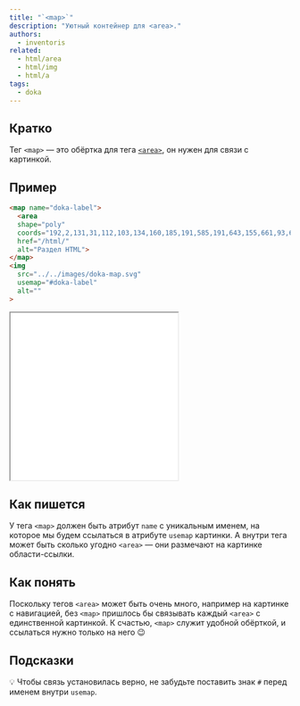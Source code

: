 ```yaml
---
title: "`<map>`"
description: "Уютный контейнер для <area>."
authors:
  - inventoris
related:
  - html/area
  - html/img
  - html/a
tags:
  - doka
---
```


## Кратко

Тег `<map>` — это обёртка для тега [`<area>`](/html/area/), он нужен для связи с картинкой.

## Пример

```html
<map name="doka-label">
  <area
  shape="poly"
  coords="192,2,131,31,112,103,134,160,185,191,585,191,643,155,661,93,637,30,579,1"
  href="/html/"
  alt="Раздел HTML">
</map>
<img
  src="../../images/doka-map.svg"
  usemap="#doka-label"
  alt=""
>
```

<iframe title="Базовый пример" src="demos/basic/" height="300"></iframe>

## Как пишется

У тега `<map>` должен быть атрибут `name` с уникальным именем, на которое мы будем ссылаться в атрибуте `usemap` картинки. А внутри тега может быть сколько угодно `<area>` — они размечают на картинке области-ссылки.

## Как понять

Поскольку тегов `<area>` может быть очень много, например на картинке с навигацией, без `<map>` пришлось бы связывать каждый `<area>` с единственной картинкой. К счастью, `<map>` служит удобной обёрткой, и ссылаться нужно только на него 😉

## Подсказки

💡 Чтобы связь установилась верно, не забудьте поставить знак `#` перед именем внутри `usemap`.
